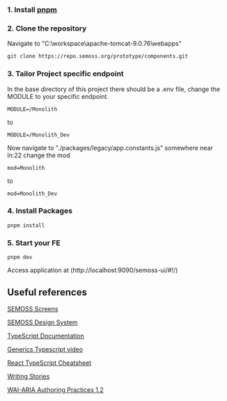 ### 1. Install **[pnpm](https://pnpm.io/installation)**

### 2. Clone the repository
Navigate to "C:\workspace\apache-tomcat-9.0.76\webapps"
```
git clone https://repo.semoss.org/prototype/components.git
```

### 3. Tailor Project specific endpoint
In the base directory of this project there should be a .env file, change the MODULE to your specific endpoint.
```
MODULE=/Monolith
```
to 
```
MODULE=/Monolith_Dev
```

Now navigate to "./packages/legacy/app.constants.js" somewhere near ln:22 change the mod
```
mod=Monolith
```
to
```
mod=Monolith_Dev
```

### 4. Install Packages
```
pnpm install
```

### 5. Start your FE
```
pnpm dev
```

Access application at (http://localhost:9090/semoss-ui/#!/)

## Useful references

[SEMOSS Screens](https://www.figma.com/file/6ElvEhHsZxzDhmMksf3ICx/SEMOSS-Screens---2.0?node-id=1005%3A128315&mode=dev)

[SEMOSS Design System](https://www.figma.com/file/kZwcxDBSMJbOcFaCin2xbd/MUI-Core-v5.4.0-(Revised)?type=design&node-id=6543-42910&t=GA9k6ctjRIYqdDqw-0)

[TypeScript Documentation](https://www.typescriptlang.org/docs/)

[Generics Typescript video](https://www.youtube.com/watch?v=nViEqpgwxHE)

[React TypeScript Cheatsheet](https://react-typescript-cheatsheet.netlify.app/docs/basic/setup)

[Writing Stories](https://storybook.js.org/docs/react/writing-stories/introduction)

[WAI-ARIA Authoring Practices 1.2](https://www.w3.org/TR/wai-aria-practices-1.2/)